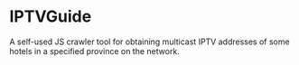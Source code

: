 # IPTVGuide

A self-used JS crawler tool for obtaining multicast IPTV addresses of some hotels in a specified province on the network.
